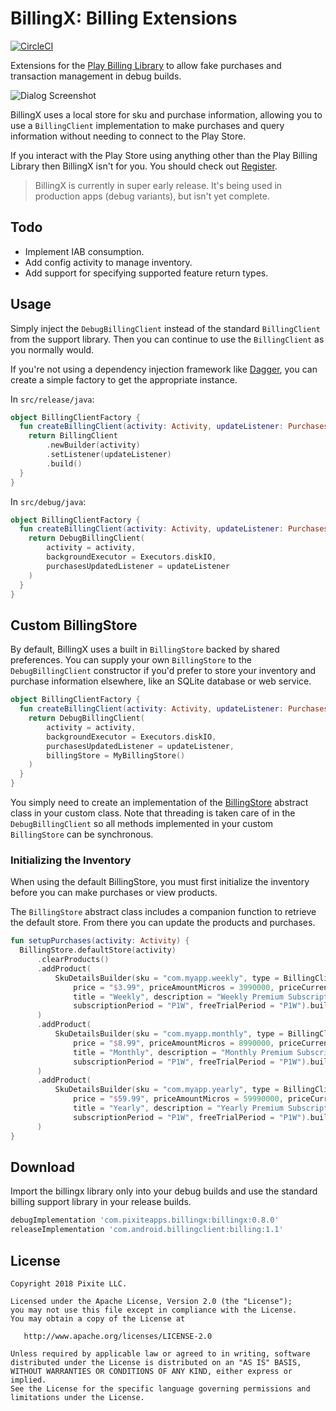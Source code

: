 # BillingX: Billing Extensions

[![CircleCI](https://circleci.com/gh/pixiteapps/billingx.svg?style=svg)](https://circleci.com/gh/pixiteapps/billingx)

Extensions for the [Play Billing Library](https://developer.android.com/google/play/billing/billing_java_kotlin)
to allow fake purchases and transaction management in debug builds.

![Dialog Screenshot](assets/dialog.png)

BillingX uses a local store for sku and purchase information, allowing you to use a `BillingClient`
implementation to make purchases and query information without needing to connect to the Play Store.

If you interact with the Play Store using anything other than the Play Billing Library then BillingX
isn't for you.  You should check out [Register](https://github.com/NYTimes/Register).

> BillingX is currently in super early release.  It's being used in production apps (debug
 variants), but isn't yet complete.

## Todo

* Implement IAB consumption.
* Add config activity to manage inventory.
* Add support for specifying supported feature return types. 

## Usage

Simply inject the `DebugBillingClient` instead of the standard `BillingClient` from the support
library.  Then you can continue to use the `BillingClient` as you normally would.

If you're not using a dependency injection framework like
[Dagger](https://google.github.io/dagger/), you can create a simple factory to get the appropriate
instance. 

In `src/release/java`:

```kotlin
object BillingClientFactory {
  fun createBillingClient(activity: Activity, updateListener: PurchasesUpdatedListener): BillingClient {
    return BillingClient
        .newBuilder(activity)
        .setListener(updateListener)
        .build()
  }
}
```

In `src/debug/java`:

```kotlin
object BillingClientFactory {
  fun createBillingClient(activity: Activity, updateListener: PurchasesUpdatedListener): BillingClient {
    return DebugBillingClient(
        activity = activity,
        backgroundExecutor = Executors.diskIO,
        purchasesUpdatedListener = updateListener
    )
  }
}
```

## Custom BillingStore

By default, BillingX uses a built in `BillingStore` backed by shared preferences. You can supply
your own `BillingStore` to the `DebugBillingClient` constructor if you'd prefer to store your
inventory and purchase information elsewhere, like an SQLite database or web service. 

```kotlin
object BillingClientFactory {
  fun createBillingClient(activity: Activity, updateListener: PurchasesUpdatedListener): BillingClient {
    return DebugBillingClient(
        activity = activity,
        backgroundExecutor = Executors.diskIO,
        purchasesUpdatedListener = updateListener,
        billingStore = MyBillingStore()
    )
  }
}
```

You simply need to create an implementation of the [BillingStore](library/src/main/java/com/pixite/android/billingx/BillingStore.kt)
abstract class in your custom class.  Note that threading is taken care of in the
`DebugBillingClient` so all methods implemented in your custom `BillingStore` can be synchronous.

### Initializing the Inventory

When using the default BillingStore, you must first initialize the inventory before you can make
purchases or view products.
  
The `BillingStore` abstract class includes a companion function to retrieve the default store. From
there you can update the products and purchases.  

```kotlin
fun setupPurchases(activity: Activity) {
  BillingStore.defaultStore(activity)
      .clearProducts()
      .addProduct(
          SkuDetailsBuilder(sku = "com.myapp.weekly", type = BillingClient.SkuType.SUBS,
              price = "$3.99", priceAmountMicros = 3990000, priceCurrencyCode = "USD",
              title = "Weekly", description = "Weekly Premium Subscription",
              subscriptionPeriod = "P1W", freeTrialPeriod = "P1W").build()
      )
      .addProduct(
          SkuDetailsBuilder(sku = "com.myapp.monthly", type = BillingClient.SkuType.SUBS,
              price = "$8.99", priceAmountMicros = 8990000, priceCurrencyCode = "USD",
              title = "Monthly", description = "Monthly Premium Subscription",
              subscriptionPeriod = "P1W", freeTrialPeriod = "P1W").build()
      )
      .addProduct(
          SkuDetailsBuilder(sku = "com.myapp.yearly", type = BillingClient.SkuType.SUBS,
              price = "$59.99", priceAmountMicros = 59990000, priceCurrencyCode = "USD",
              title = "Yearly", description = "Yearly Premium Subscription",
              subscriptionPeriod = "P1W", freeTrialPeriod = "P1W").build()
      )
}
```

## Download

Import the billingx library only into your debug builds and use the standard billing support library
in your release builds. 

```groovy
debugImplementation 'com.pixiteapps.billingx:billingx:0.8.0'
releaseImplementation 'com.android.billingclient:billing:1.1'
```

## License

```
Copyright 2018 Pixite LLC.

Licensed under the Apache License, Version 2.0 (the "License");
you may not use this file except in compliance with the License.
You may obtain a copy of the License at

   http://www.apache.org/licenses/LICENSE-2.0

Unless required by applicable law or agreed to in writing, software
distributed under the License is distributed on an "AS IS" BASIS,
WITHOUT WARRANTIES OR CONDITIONS OF ANY KIND, either express or implied.
See the License for the specific language governing permissions and
limitations under the License.
```
